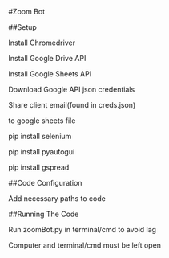 #Zoom Bot



##Setup

Install Chromedriver

Install Google Drive API

Install Google Sheets API

Download Google API json credentials

Share client email(found in creds.json)

to google sheets file

pip install selenium

pip install pyautogui

pip install gspread



##Code Configuration

Add necessary paths to code



##Running The Code

Run zoomBot.py in terminal/cmd to avoid lag

Computer and terminal/cmd must be left open
